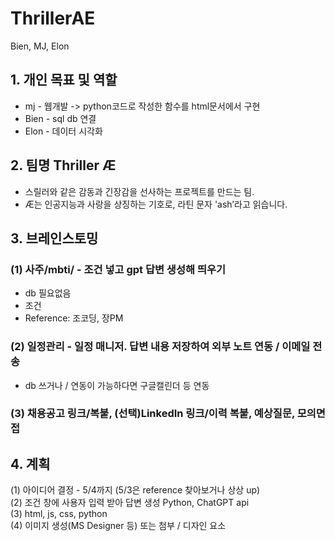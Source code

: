 # ThrillerAE
 Bien, MJ, Elon
 
## 1. 개인 목표 및 역할
* mj - 웹개발 -> python코드로 작성한 함수를 html문서에서 구현
* Bien - sql db 연결
* Elon - 데이터 시각화

## 2. 팀명 Thriller Æ
* 스릴러와 같은 감동과 긴장감을 선사하는 프로젝트를 만드는 팀.
* Æ는 인공지능과 사랑을 상징하는 기호로, 라틴 문자 'ash’라고 읽습니다.

## 3. 브레인스토밍
### (1) 사주/mbti/ - 조건 넣고 gpt 답변 생성해 띄우기
- db 필요없음
- 조건
- Reference: 조코딩, 장PM

### (2) 일정관리 - 일정 매니저. 답변 내용 저장하여 외부 노트 연동 / 이메일 전송
- db 쓰거나 / 연동이 가능하다면 구글캘린더 등 연동

### (3) 채용공고 링크/복붙, (선택)LinkedIn 링크/이력 복붙, 예상질문, 모의면접

## 4. 계획<br>
(1) 아이디어 결정 - 5/4까지 (5/3은 reference 찾아보거나 상상 up)<br>
(2) 조건 창에 사용자 입력 받아 답변 생성 Python, ChatGPT api <br>
(3) html, js, css, python <br>
(4) 이미지 생성(MS Designer 등) 또는 첨부 / 디자인 요소 <br>

